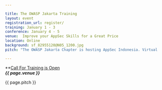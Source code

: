 ```yaml
---

title: The OWASP Jakarta Training 
layout: event
registration_url: register/
training: January 1 - 3
conference: January 4 - 5
venue:  Improve your AppSec Skills for a Great Price
location: Online
background: sf_82955120@N05_1200.jpg
pitch: "The OWASP Jakarta Chapter is hosting AppSec Indonesia. Virtual training courses will be given on TBD.The virtual training classes are 8 hour courses offered in 4-hour blocks on the two days above in each month.The trainings will begin at TBD Jakarta Time"

---
```


<!-- rebuild 12 -->
**[Call For Training is Open](https://docs.google.com/forms/d/e/1FAIpQLSf5-HG08kha6dDzUOrgo3WXT9LcR9VUnTQr3lLkQjJzZ5LCZw/viewform)<br>
***{{ page.venue }}***

{{ page.pitch }}
